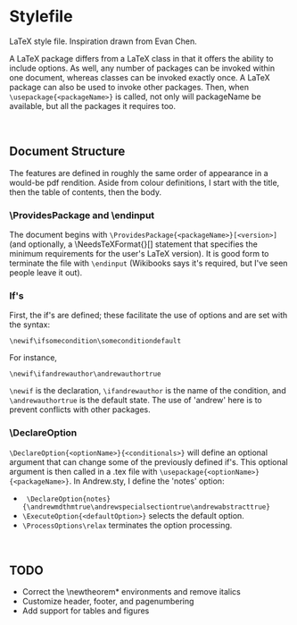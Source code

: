 Stylefile
=========
LaTeX style file. Inspiration drawn from Evan Chen.


A LaTeX package differs from a LaTeX class in that it offers the ability to include options. As well, any number of packages can be invoked within one document, whereas classes can be invoked exactly once. A LaTeX package can also be used to invoke other packages. Then, when `\usepackage{<packageName>}` is called, not only will packageName be available, but all the packages it requires too. 

&nbsp;
## Document Structure
The features are defined in roughly the same order of appearance in a would-be pdf rendition. Aside from colour definitions, I start with the title, then the table of contents, then the body. 
&nbsp;
### \ProvidesPackage and \endinput
The document begins with `\ProvidesPackage{<packageName>}[<version>]` (and optionally, a \NeedsTeXFormat{<LaTeX version>}[<version>] statement that specifies the minimum requirements for the user's LaTeX version). It is good form to terminate the file with `\endinput` (Wikibooks says it's required, but I've seen people leave it out).&nbsp;
&nbsp;
### If's
First, the if's are defined; these facilitate the use of options and are set with the syntax: 

```\newif\ifsomecondition\someconditiondefault```

For instance, 

```\newif\ifandrewauthor\andrewauthortrue```

`\newif` is the declaration, `\ifandrewauthor` is the name of the condition, and `\andrewauthortrue` is the default state. The use of 'andrew' here is to prevent conflicts with other packages. 
&nbsp;
### \DeclareOption

`\DeclareOption{<optionName>}{<conditionals>}` will define an optional argument that can change some of the previously defined if's. This optional argument is then called in a .tex file with `\usepackage{<optionName>}{<packageName>}`. In Andrew.sty, I define the 'notes' option:

- ``` \DeclareOption{notes}{\andrewmdthmtrue\andrewspecialsectiontrue\andrewabstracttrue}```
- `\ExecuteOption{<defaultOption>}` selects the default option.
- `\ProcessOptions\relax` terminates the option processing.

&nbsp;  
## TODO

* Correct the \newtheorem* environments and remove italics
* Customize header, footer, and pagenumbering
* Add support for tables and figures
